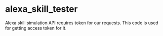 # alexa_skill_tester
Alexa skill simulation API requires token for our requests.
This code is used for getting access token for it.
